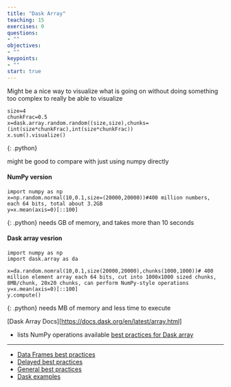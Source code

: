 ```yaml
---
title: "Dask Array"
teaching: 15
exercises: 0
questions:
- ""
objectives:
- ""
keypoints:
- ""
start: true
---
```


Might be a nice way to visualize what is going on without doing something too complex to really be able to visualize
~~~
size=4
chunkFrac=0.5
x=dask.array.random.random((size,size),chunks=(int(size*chunkFrac),int(size*chunkFrac))
x.sum().visualize()
~~~
{: .python}


might be good to compare with just using numpy directly

#### NumPy version
~~~
import numpy as np
x=np.random.normal(10,0.1,size=(20000,20000))#400 million numbers, each 64 bits, total about 3.2GB
y=x.mean(axis=0)[::100]
~~~
{: .python}
needs GB of memory, and takes more than 10 seconds
#### Dask array vesrion
~~~
import numpy as np
import dask.array as da

x=da.random.nomral(10,0.1,size(20000,20000),chunks(1000,1000))# 400 million element array each 64 bits, cut into 1000x1000 sized chunks, 8MB/chunk, 20x20 chunks, can perform NumPy-style operations
y=x.mean(axis=0)[::100]
y.compute()
~~~
{: .python}
needs MB of memory and less time to execute

[Dask Array Docs][https://docs.dask.org/en/latest/array.html]
 - lists NumPy operations available
[best practices for Dask array](https://docs.dask.org/en/latest/array-best-practices.html)


-------------
* [Data Frames best practices](https://docs.dask.org/en/latest/dataframe-best-practices.html)
* [Delayed best practices](https://docs.dask.org/en/latest/delayed-best-practices.html)
* [General best practices](https://docs.dask.org/en/latest/best-practices.html)
* [Dask examples](https://examples.dask.org)




